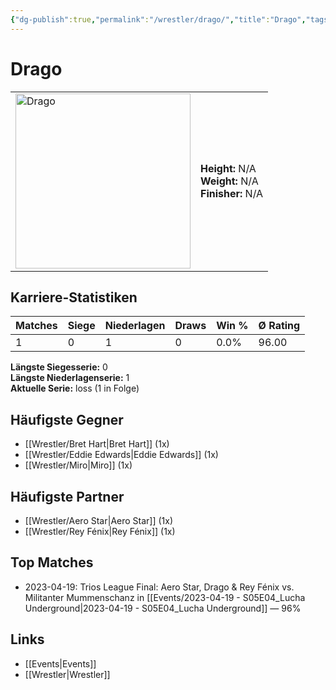 ```yaml
---
{"dg-publish":true,"permalink":"/wrestler/drago/","title":"Drago","tags":["wrestler"],"noteIcon":""}
---
```



# Drago

<table>
        <tr>
        <td><img src="https://github.com/CptSpaulding1980/choke-slam-wrestling/releases/download/images/Drago.png" width="280" alt="Drago"></td>
        <td>
        <b>Height:</b> N/A<br>
        <b>Weight:</b> N/A<br>
        <b>Finisher:</b> N/A<br>
        </td>
        </tr>
        </table>
        
## Karriere-Statistiken

| Matches | Siege | Niederlagen | Draws | Win % | Ø Rating |
|---------|-------|-------------|-------|-------|-----------|
| 1 | 0 | 1 | 0 | 0.0% | 96.00 |

**Längste Siegesserie:** 0<br>**Längste Niederlagenserie:** 1<br>**Aktuelle Serie:** loss (1 in Folge)


## Häufigste Gegner
- [[Wrestler/Bret Hart\|Bret Hart]] (1x)
- [[Wrestler/Eddie Edwards\|Eddie Edwards]] (1x)
- [[Wrestler/Miro\|Miro]] (1x)

## Häufigste Partner
- [[Wrestler/Aero Star\|Aero Star]] (1x)
- [[Wrestler/Rey Fénix\|Rey Fénix]] (1x)

## Top Matches
- 2023-04-19: Trios League Final: Aero Star, Drago & Rey Fénix vs. Militanter Mummenschanz in [[Events/2023-04-19 - S05E04_Lucha Underground\|2023-04-19 - S05E04_Lucha Underground]] — 96%

## Links
- [[Events\|Events]]
- [[Wrestler\|Wrestler]]
